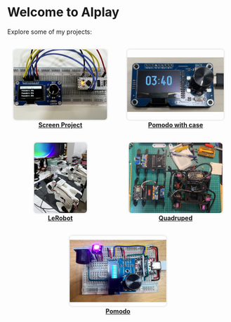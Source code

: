 # Welcome to AIplay

Explore some of my projects:

<style>
.project-grid {
  display: flex;
  flex-wrap: wrap;
  justify-content: space-evenly;
  gap: 2rem;
  margin-top: 2rem;
}

.project-card {
  flex: 1 1 200px;
  text-align: center;
  max-width: 220px;
}

.project-card img {
  height: 160px;
  width: auto;
  object-fit: contain;
  border-radius: 6px;
  box-shadow: 0 0 4px rgba(0,0,0,0.2);
  transition: transform 0.2s;
}

.project-card img:hover {
  transform: scale(1.05);
}
</style>

<div class="project-grid">

  <div class="project-card">
    <a href="projects/screen-project/timer">
      <img src="assets/images/knob_pomodo.jpg" alt="Screen Project">
      <strong>Screen Project</strong>
    </a>
  </div>

  <div class="project-card">
    <a href="projects/screen-project/pomodo_timer_V4">
      <img src="assets/images/esp32knob13OLED.png" alt="Screen Project V4">
      <strong>Pomodo with case</strong>
    </a>
  </div>

  <div class="project-card">
    <a href="projects/lerobot">
      <img src="assets/images/lerobot-arm.jpg" alt="LeRobot"><br>
      <div><strong>LeRobot</strong></div>
    </a>
  </div>

  <div class="project-card">
    <a href="projects/quadruped">
      <img src="assets/images/quadruped.jpg" alt="Quadruped">
      <strong>Quadruped</strong>
    </a>
  </div>

  <div class="project-card">
    <a href="projects/screen-project/timer_091OLED_V3">
      <img src="assets/images/pomodo_timer_091OLED_V3.jpg" alt="Another Screen Project">
      <strong>Pomodo</strong>
    </a>
  </div>



</div>
